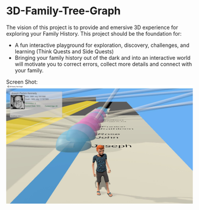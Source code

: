 ﻿# 3D-Family-Tree-Graph
The vision of this project is to provide and emersive 3D experience for exploring your Family History.
This project should be the foundation for:
 - A fun interactive playground for exploration, discovery, challenges, and learning (Think Quests and Side Quests)
 - Bringing your family history out of the dark and into an interactive world will motivate you to correct errors, collect more details and connect with your family.

Screen Shot:
![alt text](https://github.com/shuskey/3D-Family-Tree-Graph/blob/main/ScreenShots/JosephWithPhotoAndNames.JPG?raw=true)
